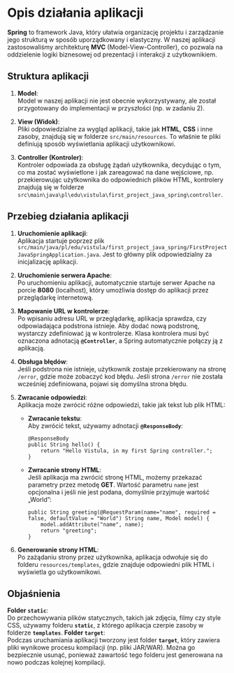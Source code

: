 # Opis działania aplikacji

**Spring** to framework Java, który ułatwia organizację projektu i zarządzanie jego strukturą w sposób uporządkowany i elastyczny. W naszej aplikacji zastosowaliśmy architekturę **MVC** (Model-View-Controller), co pozwala na oddzielenie logiki biznesowej od prezentacji i interakcji z użytkownikiem.

## Struktura aplikacji

1. **Model**:  
   Model w naszej aplikacji nie jest obecnie wykorzystywany, ale został przygotowany do implementacji w przyszłości (np. w zadaniu 2).

2. **View (Widok)**:  
   Pliki odpowiedzialne za wygląd aplikacji, takie jak **HTML**, **CSS** i inne zasoby, znajdują się w folderze `src/main/resources`. To właśnie te pliki definiują sposób wyświetlania aplikacji użytkownikowi.

3. **Controller (Kontroler)**:  
   Kontroler odpowiada za obsługę żądań użytkownika, decydując o tym, co ma zostać wyświetlone i jak zareagować na dane wejściowe, np. przekierowując użytkownika do odpowiednich plików HTML, kontrolery znajdują się w folderze `src\main\java\pl\edu\vistula\first_project_java_spring\controller`.

## Przebieg działania aplikacji

1. **Uruchomienie aplikacji**:  
   Aplikacja startuje poprzez plik `src/main/java/pl/edu/vistula/first_project_java_spring/FirstProjectJavaSpringApplication.java`. Jest to główny plik odpowiedzialny za inicjalizację aplikacji.

2. **Uruchomienie serwera Apache**:  
   Po uruchomieniu aplikacji, automatycznie startuje serwer Apache na porcie **8080** (localhost), który umożliwia dostęp do aplikacji przez przeglądarkę internetową.

3. **Mapowanie URL w kontrolerze**:  
   Po wpisaniu adresu URL w przeglądarkę, aplikacja sprawdza, czy odpowiadająca podstrona istnieje. Aby dodać nową podstronę, wystarczy zdefiniować ją w kontrolerze. Klasa kontrolera musi być oznaczona adnotacją **`@Controller`**, a Spring automatycznie połączy ją z aplikacją.

4. **Obsługa błędów**:  
   Jeśli podstrona nie istnieje, użytkownik zostaje przekierowany na stronę `/error`, gdzie może zobaczyć kod błędu. Jeśli strona `/error` nie została wcześniej zdefiniowana, pojawi się domyślna strona błędu.

5. **Zwracanie odpowiedzi**:  
   Aplikacja może zwrócić różne odpowiedzi, takie jak tekst lub plik HTML:

   - **Zwracanie tekstu**:  
     Aby zwrócić tekst, używamy adnotacji **`@ResponseBody`**:
     ```
     @ResponseBody
     public String hello() {
         return "Hello Vistula, in my first Spring controller.";
     }
     ```

   - **Zwracanie strony HTML**:  
     Jeśli aplikacja ma zwrócić stronę HTML, możemy przekazać parametry przez metodę **GET**. Wartość parametru `name` jest opcjonalna i jeśli nie jest podana, domyślnie przyjmuje wartość „World”:
     ```
     public String greeting(@RequestParam(name="name", required = false, defaultValue = "World") String name, Model model) {
         model.addAttribute("name", name);
         return "greeting";
     }
     ```

6. **Generowanie strony HTML**:  
   Po zażądaniu strony przez użytkownika, aplikacja odwołuje się do folderu `resources/templates`, gdzie znajduje odpowiedni plik HTML i wyświetla go użytkownikowi.

## Objaśnienia 
**Folder `static`**:  
   Do przechowywania plików statycznych, takich jak zdjęcia, filmy czy style CSS, używamy folderu **`static`**, z którego aplikacja czerpie zasoby w folderze **`templates`**.
**Folder `target`**:  
   Podczas uruchamiania aplikacji tworzony jest folder **`target`**, który zawiera pliki wynikowe procesu kompilacji (np. pliki JAR/WAR). Można go bezpiecznie usunąć, ponieważ zawartość tego folderu jest generowana na nowo podczas kolejnej kompilacji.
